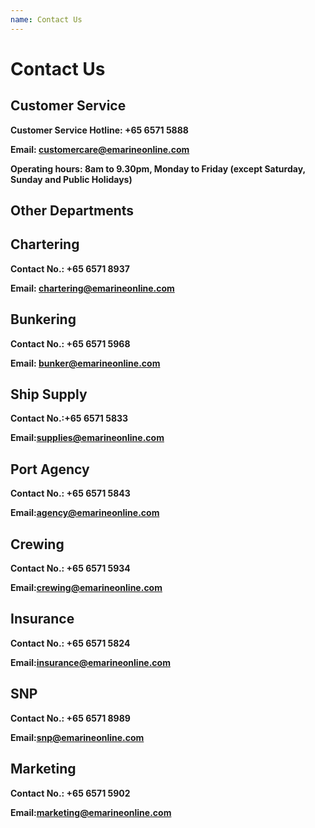 ```yaml
---
name: Contact Us 
---
```


# Contact Us 

## Customer Service

**Customer Service Hotline: +65 6571 5888**

**Email: [customercare@emarineonline.com](mailto:customercare@emarineonline.com)**

**Operating hours: 8am to 9.30pm, Monday to Friday (except Saturday, Sunday and Public Holidays)**


## Other Departments

## Chartering

**Contact No.: +65 6571 8937**

**Email: [chartering@emarineonline.com](mailto:chartering@emarineonline.com)**

## Bunkering

**Contact No.: +65 6571 5968**

**Email: [bunker@emarineonline.com](mailto:bunker@emarineonline.com)**

## Ship Supply

**Contact No.:+65 6571 5833**

**Email:[supplies@emarineonline.com](mailto:supplies@emarineonline.com)**	

## Port Agency

**Contact No.: +65 6571 5843**

**Email:[agency@emarineonline.com](mailto:agency@emarineonline.com)**	

## Crewing

**Contact No.: +65 6571 5934**

**Email:[crewing@emarineonline.com](mailto:crewing@emarineonline.com)**	

## Insurance

**Contact No.: +65 6571 5824**

**Email:[insurance@emarineonline.com](mailto:insurance@emarineonline.com)**	

## SNP

**Contact No.: +65 6571 8989**

**Email:[snp@emarineonline.com](mailto:snp@emarineonline.com)**	

## Marketing 

**Contact No.: +65 6571 5902**

**Email:[marketing@emarineonline.com](mailto:marketing@emarineonline.com)**	
